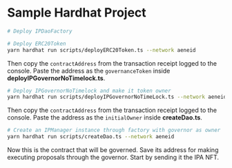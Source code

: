 # Sample Hardhat Project

```bash
# Deploy IPDaoFactory

# Deploy ERC20Token
yarn hardhat run scripts/deployERC20Token.ts --network aeneid
```
Then copy the `contractAddress` from the transaction receipt logged to the console. Paste the address as the `governanceToken` inside **deployIPGovernorNoTimelock.ts**.

```bash
# Deploy IPGovernorNoTimelock and make it token owner
yarn hardhat run scripts/deployIPGovernorNoTimeLock.ts --network aeneid
```
Then copy the `contractAddress` from the transaction receipt logged to the console. Paste the address as the `initialOwner` inside **createDao.ts**.

```bash
# Create an IPManager instance through factory with governor as owner
yarn hardhat run scripts/createDao.ts --network aeneid
```
Now this is the contract that will be governed. Save its address for making executing proposals through the governor. Start by sending it the IPA NFT.

